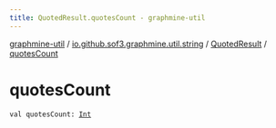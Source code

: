 ```yaml
---
title: QuotedResult.quotesCount - graphmine-util
---
```


[graphmine-util](../../index.html) / [io.github.sof3.graphmine.util.string](../index.html) / [QuotedResult](index.html) / [quotesCount](./quotes-count.html)

# quotesCount

`val quotesCount: `[`Int`](https://kotlinlang.org/api/latest/jvm/stdlib/kotlin/-int/index.html)